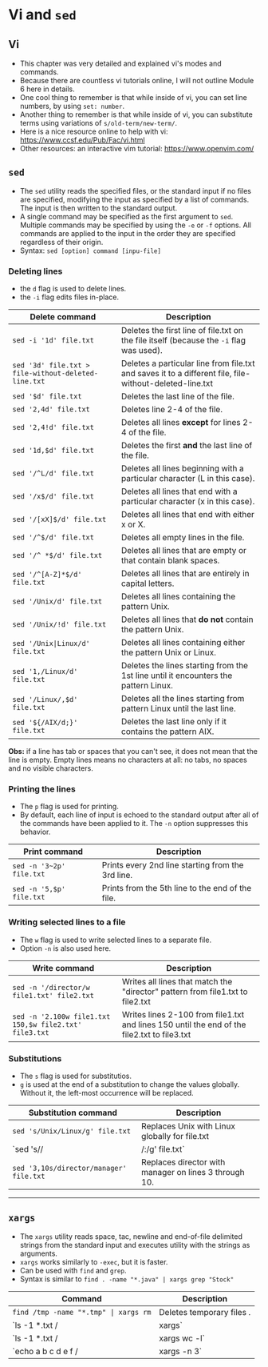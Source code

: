 # Vi and `sed`

## Vi

- This chapter was very detailed and explained vi's modes and commands.
- Because there are countless vi tutorials online, I will not outline Module 6 here in details.
- One cool thing to remember is that while inside of vi, you can set line numbers, by using `set: number`.
- Another thing to remember is that while inside of vi, you can substitute terms using variations of `s/old-term/new-term/`.
- Here is a nice resource online to help with vi: https://www.ccsf.edu/Pub/Fac/vi.html
- Other resources: an interactive vim tutorial: https://www.openvim.com/

## `sed`

- The `sed` utility reads the specified files, or the standard input if no files are specified, modifying the input as specified by a list of commands. The input is then written to the standard output.
- A single command may be specified as the first argument to `sed`. Multiple commands may be specified by using the `-e` or `-f` options. All commands are applied to the input in the order they are specified regardless of their origin.
- Syntax: `sed [option] command [inpu-file]`

### Deleting lines

- the `d` flag is used to delete lines.
- the `-i` flag edits files in-place.

Delete command | Description
-------------- | -----------
`sed -i '1d' file.txt` | Deletes the first line of file.txt on the file itself (because the `-i` flag was used).
`sed '3d' file.txt > file-without-deleted-line.txt` | Deletes a particular line from file.txt and saves it to a different file, file-without-deleted-line.txt
`sed '$d' file.txt` | Deletes the last line of the file.
`sed '2,4d' file.txt` | Deletes line 2-4 of the file.
`sed '2,4!d' file.txt` | Deletes all lines **except** for lines 2-4 of the file.
`sed '1d,$d' file.txt` | Deletes the first **and** the last line of the file.
`sed '/^L/d' file.txt` | Deletes all lines beginning with a particular character (L in this case).
`sed '/x$/d' file.txt` | Deletes all lines that end with a particular character (x in this case).
`sed '/[xX]$/d' file.txt` | Deletes all lines that end with either x or X.
`sed '/^$/d' file.txt` | Deletes all empty lines in the file.
`sed '/^ *$/d' file.txt` | Deletes all lines that are empty or that contain blank spaces.
`sed '/^[A-Z]*$/d' file.txt` | Deletes all lines that are entirely in capital letters.
`sed '/Unix/d' file.txt` | Deletes all lines containing the pattern Unix.
`sed '/Unix/!d' file.txt` | Deletes all lines that **do not** contain the pattern Unix.
`sed '/Unix\|Linux/d' file.txt` | Deletes all lines containing either the pattern Unix or Linux.
`sed '1,/Linux/d' file.txt` | Deletes the lines starting from the 1st line until it encounters the pattern Linux.
`sed '/Linux/,$d' file.txt` | Deletes all the lines starting from pattern Linux until the last line.
`sed '${/AIX/d;}' file.txt` | Deletes the last line only if it contains the pattern AIX.

**Obs:** if a line has tab or spaces that you can't see, it does not mean that the line is empty. Empty lines means no characters at all: no tabs, no spaces and no visible characters.


### Printing the lines

- The `p` flag is used for printing.
- By default, each line of input is echoed to the standard output after all of the commands have been applied to it.  The `-n` option suppresses this behavior.

Print command | Description
------------- | -----------
`sed -n '3~2p' file.txt` | Prints every 2nd line starting from the 3rd line.
`sed -n '5,$p' file.txt` | Prints from the 5th line to the end of the file.

### Writing selected lines to a file

- The `w` flag is used  to write selected lines to a separate file.
- Option `-n` is also used here.

Write command | Description
------------- | -----------
`sed -n '/director/w file1.txt' file2.txt` | Writes all lines that match the "director" pattern from file1.txt to file2.txt
`sed -n '2.100w file1.txt 150,$w file2.txt' file3.txt` | Writes lines 2-100 from file1.txt and lines 150 until the end of the file2.txt to file3.txt

### Substitutions

- The `s` flag is used for substitutios.
- `g` is used at the end of a substitution to change the values globally. Without it, the left-most occurrence will be replaced.

Substitution command | Description
-------------------- | ------------
`sed 's/Unix/Linux/g' file.txt` | Replaces Unix with Linux globally for file.txt
`sed 's//|/:/g' file.txt` | Replaces all `|` with `:`
`sed '3,10s/director/manager' file.txt` | Replaces director with manager on lines 3 through 10.

----

## `xargs`

- The `xargs` utility reads space, tac, newline and end-of-file delimited strings from the standard input and executes utility with the strings as arguments.
- `xargs` works similarly to `-exec`, but it is faster.
- Can be used with `find` and `grep`.
- Syntax is similar to `find . -name "*.java" | xargs grep "Stock"`

Command | Description
------- | -----------
`find /tmp -name "*.tmp" \| xargs rm` | Deletes temporary files .
`ls -1 *.txt /| xargs` | Converts multi-line output into a single line.
`ls -1 *.txt /| xargs wc -l` | Counts the number of lines in each file.
`echo a b c d e f /| xargs -n 3` | Limits output per line using the `-n` flag: outputs `a b c` in one line and `d e f` in another line. 
